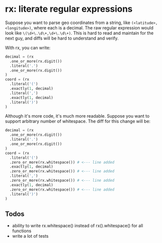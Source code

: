 # rx: literate regular expressions

Suppose you want to parse geo coordinates from a string, like `(<latitude>,<longitude>)`, where each is a decimal. The raw regular expression would look like `\(\d+\.\d\+,\d+\.\d\+)`. This is hard to read and maintain for the next guy, and diffs will be hard to understand and verify.

With rx, you can write:

```python
decimal = (rx
  .one_or_more(rx.digit())
  .literal('.')
  .one_or_more(rx.digit())
)
coord = (rx
  .literal('(')
  .exactly(1, decimal)
  .literal(',')
  .exactly(1, decimal)
  .literal(')')
)
```

Although it's more code, it's much more readable. Suppose you want to support arbitrary number of whitespace. The diff for this change will be:

```python
decimal = (rx
  .one_or_more(rx.digit())
  .literal('.')
  .one_or_more(rx.digit())
)
coord = (rx
  .literal('(')
  .zero_or_more(rx.whitespace()) # <--- line added
  .exactly(1, decimal)
  .zero_or_more(rx.whitespace()) # <--- line added
  .literal(',')
  .zero_or_more(rx.whitespace()) # <--- line added
  .exactly(1, decimal)
  .zero_or_more(rx.whitespace()) # <--- line added
  .literal(')')
)
```

Todos
-----

- ability to write rx.whitespace() instead of rx().whitespace() for all functions
- write a lot of tests
